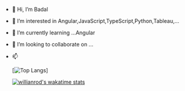- 👋 Hi, I’m Badal
- 👀 I’m interested in Angular,JavaScript,TypeScript,Python,Tableau,...
- 🌱 I’m currently learning ...Angular
- 💞️ I’m looking to collaborate on ...
- 📫

     [![Top Langs](https://github-readme-stats.vercel.app/api/top-langs/?username=pateba06&layout=compact)]
     
     
  [![willianrod's wakatime stats](https://github-readme-stats.vercel.app/api/wakatime?username=pateba06)](https://github.com/anuraghazra/github-readme-stats)
<!---
pateba06/pateba06 is a ✨ special ✨ repository because its `README.md` (this file) appears on your GitHub profile.
You can click the Preview link to take a look at your changes.
--->

